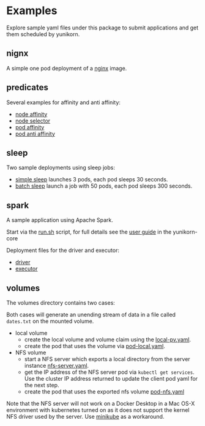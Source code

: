 # Examples

Explore sample yaml files under this package to submit applications and get them scheduled by yunikorn.

## nignx
A simple one pod deployment of a [nginx](./nginx/nginx.yaml) image.

## predicates
Several examples for affinity and anti affinity:

* [node affinity](./predicates/node-affinity-example.yaml)
* [node selector](./predicates/pod-nodeselector-example.yaml)
* [pod affinity](./predicates/pod-affinity-example.yaml)
* [pod anti affinity](./predicates/pod-anti-affinity-example.yaml)

## sleep
Two sample deployments using sleep jobs:
* [simple sleep](./sleep/sleeppods.yaml) launches 3 pods, each pod sleeps 30 seconds.
* [batch sleep](./sleep/batch-sleep-job.yaml) launch a job with 50 pods, each pod sleeps 300 seconds.

## spark
A sample application using Apache Spark.

Start via the [run.sh](./spark/cmd/run.sh) script, for full details see the [user guide](https://github.com/cloudera/yunikorn-core/blob/master/docs/user-guide.md) in the yunikorn-core

Deployment files for the driver and executor: 
* [driver](./spark/driver.yaml)
* [executor](spark/executor.yaml)

## volumes
The volumes directory contains two cases:

Both cases will generate an unending stream of data in a file called `dates.txt` on the mounted volume. 
* local volume
  * create the local volume and volume claim using the [local-pv.yaml](./volumes/local-pv.yaml). 
  * create the pod that uses the volume via [pod-local.yaml](./volumes/pod-local.yaml).
* NFS volume
  * start a NFS server which exports a local directory from the server instance [nfs-server.yaml](./volumes/nfs-server.yaml).
  * get the IP address of the NFS server pod via `kubectl get services`. Use the cluster IP address returned to update the client pod yaml for the next step.
  * create the pod that uses the exported nfs volume [pod-nfs.yaml](./volumes/pod-nfs.yaml)

Note that the NFS server will not work on a Docker Desktop in a Mac OS-X environment with kubernetes turned on as it does not support the kernel NFS driver used by the server.
Use [minikube](https://kubernetes.io/docs/tasks/tools/install-minikube/) as a workaround.